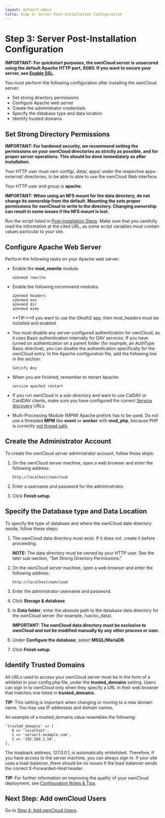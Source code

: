 ```yaml
---
layout: default-admin
title: Step 3: Server Post-Installation Configuration
---
```


# Step 3: Server Post-Installation Configuration
**IMPORTANT: For quickstart purposes, the ownCloud server is unsecured using 
the default Apache HTTP port, 8080. If you want to secure your server, see 
[Enable SSL](https://doc.owncloud.org/server/administration_manual/installation/manual_installation.html#enable-ssl).**

You must perform the following configuration after installing the ownCloud server:
* Set strong directory permissions
* Configure Apache web server
* Create the administrator credentials
* Specify the database type and data location
* Identify trusted domains

## Set Strong Directory Permissions

**IMPORTANT: For hardened security, we recommend setting the permissions on your
ownCloud directories as strictly as possible, and for proper server operations. 
This should be done immediately as after installation.**

Your HTTP user must own config/, data/, apps/ under the respective
apps-external/ directories, to be able to able to use the ownCloud Web interface. 

Your HTTP user and group is **apache**.

**IMPORTANT: When using an NFS mount for the data directory, do not change its 
ownership from the default. Mounting the sets proper permissions for ownCloud to 
write to the directory. Changing ownership can result in some issues if the NFS 
mount is lost.** 

Run the script listed in 
[Post-Installation Steps](https://doc.owncloud.org/server/10.0/admin_manual/installation/installation_wizard.html#post-installation-steps-label).
Make sure that you carefully read the information at the cited URL, as some 
script variables must contain values particular to your site.

## Configure Apache Web Server
Perform the following tasks on your Apache web server:
* Enable the **mod_rewrite** module:
  ```
  a2enmod rewrite
  ```
* Enable the following recommend modules:
  ```
  a2enmod headers
  a2enmod env
  a2enmod dir
  a2enmod mime
  ```
  **TIP:**If you want to use the OAuth2 app, then mod_headers must be 
  installed and enabled.

* You must disable any server-configured authentication for ownCloud, 
  as it uses Basic authentication internally for DAV services. If 
  you have turned on authentication on a parent folder (for example, 
  an AuthType Basic directive), you can disable the authentication 
  specifically for the ownCloud entry. In the Apache configuration file, 
  add the following line in the <Directory> section:
  ```
  Satisfy Any
  ```
* When you are finished, remember to restart Apache:
  ```
  service apache2 restart
  ```
* If you run ownCloud in a sub-directory and want to use CalDAV or CardDAV 
  clients, make sure you have configured the correct 
  [Service discovery](https://doc.owncloud.org/server/10.0/admin_manual/issues/general_troubleshooting.html#service-discovery-label) URLs.

* Multi-Processing Module (MPM)
  Apache prefork has to be used. Do not use a threaded **MPM** like **event** 
  or **worker** with **mod_php**, because PHP is currently 
  [not thread safe](https://secure.php.net/manual/en/install.unix.apache2.php).

## Create the Administrator Account
To create the ownCloud server administrator account, follow these steps:

1. On the ownCloud server machine, open a web browser and enter the following address:
   ```
   http://localhost/owncloud
   ```
2. Enter a username and password for the admininstrator.

3. Click **Finish setup**.

## Specify the Database type and Data Location
To specify the type of database and where the ownCloud date directory reside, follow these steps:

1. The ownCloud data directory must exist. If it does not, create it before proceeding.

   **NOTE:** The data directory must be owned by your HTTP user. 
   See the later sub-section, "Set Strong Directory Permissions."

2. On the ownCloud server machine, open a web browser and enter the following address:
   ```
   http://localhost/owncloud
   ```
3. Enter the administrator username and password.

4. Click **Storage & database**.

5. In **Data folder**, enter the absoute path to the database data directory for
   the ownCloud server (for example, /var/oc_data).

   **IMPORTANT: The ownCloud data directory must be exclusive to ownCloud and not be
   modified manually by any other process or user.** 

6. Under **Configure the database**, select **MSQL/MariaDB**.
   
7. Click **Finish setup**.

## Identify Trusted Domains

All URLs used to access your ownCloud server must be in the form of a 
whitelist in your config.php file, under the **trusted_domains** setting. 
Users can sign in to ownCloud only when they specify a URL in their web
browser that matches one listed in **trusted_domains**.

**TIP:** This setting is important when changing or moving to a new 
domain name. You may use IP addresses and domain names.

An example of a trusted_domains value resembles the following:

```
'trusted_domains' => [
   0 => 'localhost',
   1 => 'server1.example.com',
   2 => '192.168.1.50',
],
```

The loopback address, 127.0.0.1, is automatically whitelisted. Therefore, if you
have access to the server machine, you can always sign in. If your site uses a 
load-balancer, there should be no issues if the load-balancer sends the correct
X-Forwarded-Host header.

**TIP:** For further information on improving the quality of your ownCloud 
deployment, see 
[Configuration Notes & Tips](https://doc.owncloud.org/server/10.0/admin_manual/installation/configuration_notes_and_tips.html).

## Next Step: Add ownCloud Users
Go to [Step 4: Add ownCloud Users](./qs_admins_addusers.html).
